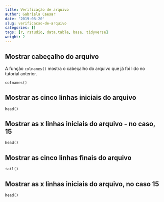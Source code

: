 ```yaml
---
title: Verificação de arquivo
author: Gabriela Caesar
date: '2019-08-20'
slug: verificacao-de-arquivo
categories: []
tags: [r, rstudio, data.table, base, tidyverse]
weight: 2
---
```

  
## Mostrar cabeçalho do arquivo
A função `colnames()` mostra o cabeçalho do arquivo que já foi lido no tutorial anterior. 

```{r}
colnames()
```
## Mostrar as cinco linhas iniciais do arquivo

```{r}
head()
```

## Mostrar as x linhas iniciais do arquivo - no caso, 15

```{r}
head()
```

## Mostrar as cinco linhas finais do arquivo
```{r}
tail()
```

## Mostrar as x linhas iniciais do arquivo, no caso 15

```{r}
head()
```

